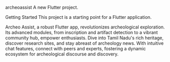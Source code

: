 archeoassist
A new Flutter project.

Getting Started
This project is a starting point for a Flutter application.


Archeo Assist, a robust Flutter app, revolutionizes archeological exploration. Its advanced modules, from inscription and artifact detection to a vibrant community hub, empower enthusiasts. 
Dive into Tamil Nadu's rich heritage, discover research sites, and stay abreast of archeology news. With intuitive chat features,
connect with peers and experts, fostering a dynamic ecosystem for archeological discourse and discovery.
